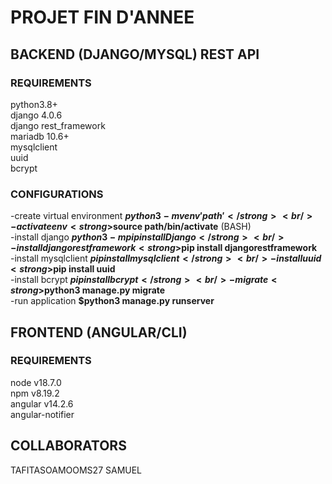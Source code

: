 # PROJET FIN D'ANNEE
## BACKEND (DJANGO/MYSQL) REST API
### REQUIREMENTS
python3.8+<br/> 
django 4.0.6 <br/>
django rest_framework <br/> 
mariadb 10.6+<br/>
mysqlclient<br/>
uuid<br/>
bcrypt<br/>

### CONFIGURATIONS
-create virtual environment <strong>$python3 -m venv 'path'</strong> <br/>
-activate env <strong>$source path/bin/activate</strong> (BASH)<br/>
-install django <strong>$python3 -m pip install Django</strong><br/>
-install django restframework <strong>$pip install djangorestframework</strong><br/>
-install mysqlclient <strong>$pip install mysqlclient</strong> <br/>
-install uuid <strong>$pip install uuid</strong> <br/>
-install bcrypt <strong>$pip install bcrypt</strong> <br/>
-migrate <strong>$python3 manage.py migrate</strong><br/>
-run application <strong>$python3 manage.py runserver</strong>

## FRONTEND (ANGULAR/CLI)
### REQUIREMENTS
node v18.7.0 <br/>
npm v8.19.2 <br/>
angular v14.2.6 <br/>
angular-notifier


## COLLABORATORS
TAFITASOAMOOMS27
SAMUEL
